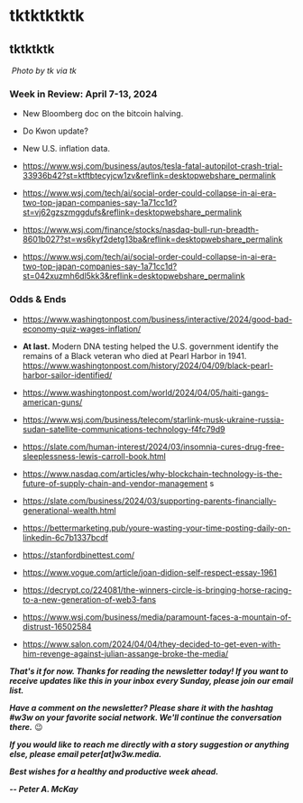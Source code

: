 # tktktktktk
## tktktktk

![]()
*Photo by tk via tk*

<!-- Lede item. Should run ~450 words.

Some (mostly) evergreen possibilities below. Remember to clean up WIPlist in Notion, store ideas here for the newsletter as you go...

- DIMON: The JPMorgan CEO's recent comments on inflation and interest rates closely echoes that of most bitcoiners, believe it or not. https://www.wsj.com/finance/jamie-dimon-warns-u-s-might-face-interest-rate-spike-83789da7?st=2rm5usg8ofxy8ow&reflink=desktopwebshare_permalink

- HALVING: It's imminent. Do a preview.

- HOMEBIAS: Does it exist in tech, as in the stock market?

- AI: Interesecting with crypto. Focus on how the interesection of AI and crypto is shaping up, with good, bad and inbetween examples.

-->

### Week in Review: April 7-13, 2024

<!-- Prompt: Leo, please summarize the news article in this browser tab. I'm looking for a paragraph of 2-3 conversational sentences, suitable to use in a newsletter I'm working on. -->

- New Bloomberg doc on the bitcoin halving. <!-- Need link... -->

- Do Kwon update? <!-- A possibility/reminder here. Update this one briefly if there are developments -->

- New U.S. inflation data. <!-- Due out Wednesday -->

- https://www.wsj.com/business/autos/tesla-fatal-autopilot-crash-trial-33936b42?st=ktftbtecyjcw1zv&reflink=desktopwebshare_permalink

- https://www.wsj.com/tech/ai/social-order-could-collapse-in-ai-era-two-top-japan-companies-say-1a71cc1d?st=vj62gzszmggdufs&reflink=desktopwebshare_permalink

- https://www.wsj.com/finance/stocks/nasdaq-bull-run-breadth-8601b027?st=ws6kyf2detg13ba&reflink=desktopwebshare_permalink

- https://www.wsj.com/tech/ai/social-order-could-collapse-in-ai-era-two-top-japan-companies-say-1a71cc1d?st=042xuzmh6dl5kk3&reflink=desktopwebshare_permalink

### Odds & Ends

- https://www.washingtonpost.com/business/interactive/2024/good-bad-economy-quiz-wages-inflation/

- **At last.** Modern DNA testing helped the U.S. government identify the remains of a Black veteran who died at Pearl Harbor in 1941. <!-- Flesh out. --> https://www.washingtonpost.com/history/2024/04/09/black-pearl-harbor-sailor-identified/

<!-- Some leftovers here. These are unlikely for the newsletter tbh. But they will at least make for interesting reading and, perhaps, social posts or odds & ends items. -->

- https://www.washingtonpost.com/world/2024/04/05/haiti-gangs-american-guns/

- https://www.wsj.com/business/telecom/starlink-musk-ukraine-russia-sudan-satellite-communications-technology-f4fc79d9

- https://slate.com/human-interest/2024/03/insomnia-cures-drug-free-sleeplessness-lewis-carroll-book.html

- https://www.nasdaq.com/articles/why-blockchain-technology-is-the-future-of-supply-chain-and-vendor-management
s
- https://slate.com/business/2024/03/supporting-parents-financially-generational-wealth.html

- https://bettermarketing.pub/youre-wasting-your-time-posting-daily-on-linkedin-6c7b1337bcdf

- https://stanfordbinettest.com/

- https://www.vogue.com/article/joan-didion-self-respect-essay-1961

- https://decrypt.co/224081/the-winners-circle-is-bringing-horse-racing-to-a-new-generation-of-web3-fans

- https://www.wsj.com/business/media/paramount-faces-a-mountain-of-distrust-16502584

- https://www.salon.com/2024/04/04/they-decided-to-get-even-with-him-revenge-against-julian-assange-broke-the-media/

_**That's it for now. Thanks for reading the newsletter today! If you want to receive updates like this in your inbox every Sunday, please join our email list.**_

_**Have a comment on the newsletter? Please share it with the hashtag #w3w on your favorite social network. We'll continue the conversation there.**_ 😉

_**If you would like to reach me directly with a story suggestion or anything else, please email peter[at]w3w.media.**_

_**Best wishes for a healthy and productive week ahead.**_  

_**-- Peter A. McKay**_  
